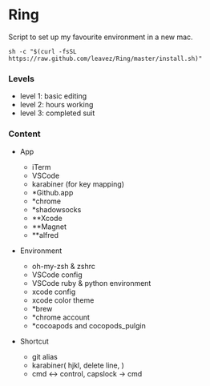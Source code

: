 
# Ring

Script to set up my favourite environment in a new mac.

```shell
sh -c "$(curl -fsSL https://raw.github.com/leavez/Ring/master/install.sh)"
```

### Levels

* level 1: basic editing
* level 2: hours working
* level 3: completed suit

### Content

- App
    - iTerm
    - VSCode
    - karabiner (for key mapping)
    - *Github.app
    - *chrome
    - *shadowsocks
    - **Xcode
    - **Magnet
    - **alfred

- Environment
    - oh-my-zsh & zshrc
    - VSCode config
    - VSCode ruby & python environment
    - xcode config
    - xcode color theme
    - *brew
    - *chrome account
    - *cocoapods and cocopods_pulgin

- Shortcut
    - git alias
    - karabiner( hjkl, delete line, )
    - cmd <-> control, capslock -> cmd
